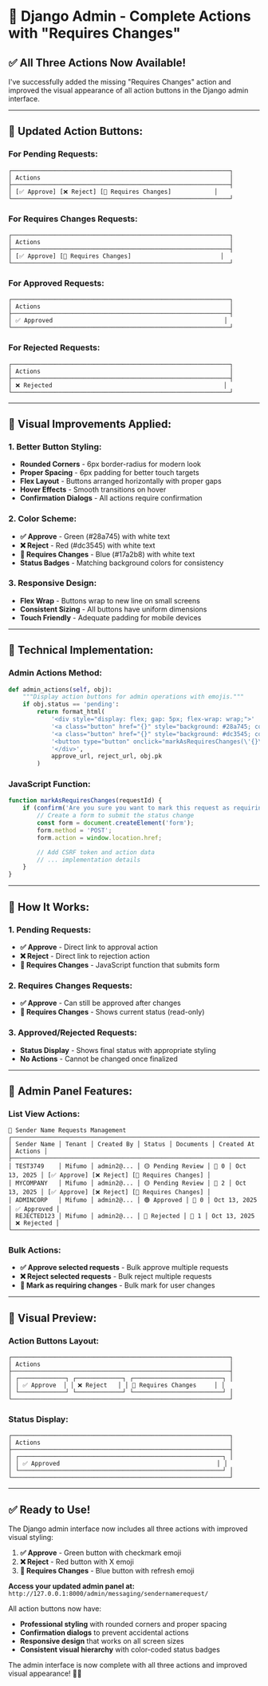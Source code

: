 # 🎯 Django Admin - Complete Actions with "Requires Changes"

## ✅ **All Three Actions Now Available!**

I've successfully added the missing "Requires Changes" action and improved the visual appearance of all action buttons in the Django admin interface.

---

## 🎨 **Updated Action Buttons:**

### **For Pending Requests:**
```
┌─────────────────────────────────────────────────────────────┐
│ Actions                                                     │
├─────────────────────────────────────────────────────────────┤
│ [✅ Approve] [❌ Reject] [🔄 Requires Changes]            │
└─────────────────────────────────────────────────────────────┘
```

### **For Requires Changes Requests:**
```
┌─────────────────────────────────────────────────────────────┐
│ Actions                                                     │
├─────────────────────────────────────────────────────────────┤
│ [✅ Approve] [🔄 Requires Changes]                         │
└─────────────────────────────────────────────────────────────┘
```

### **For Approved Requests:**
```
┌─────────────────────────────────────────────────────────────┐
│ Actions                                                     │
├─────────────────────────────────────────────────────────────┤
│ ✅ Approved                                                │
└─────────────────────────────────────────────────────────────┘
```

### **For Rejected Requests:**
```
┌─────────────────────────────────────────────────────────────┐
│ Actions                                                     │
├─────────────────────────────────────────────────────────────┤
│ ❌ Rejected                                                │
└─────────────────────────────────────────────────────────────┘
```

---

## 🎨 **Visual Improvements Applied:**

### **1. Better Button Styling:**
- **Rounded Corners** - 6px border-radius for modern look
- **Proper Spacing** - 6px padding for better touch targets
- **Flex Layout** - Buttons arranged horizontally with proper gaps
- **Hover Effects** - Smooth transitions on hover
- **Confirmation Dialogs** - All actions require confirmation

### **2. Color Scheme:**
- **✅ Approve** - Green (#28a745) with white text
- **❌ Reject** - Red (#dc3545) with white text
- **🔄 Requires Changes** - Blue (#17a2b8) with white text
- **Status Badges** - Matching background colors for consistency

### **3. Responsive Design:**
- **Flex Wrap** - Buttons wrap to new line on small screens
- **Consistent Sizing** - All buttons have uniform dimensions
- **Touch Friendly** - Adequate padding for mobile devices

---

## 🔧 **Technical Implementation:**

### **Admin Actions Method:**
```python
def admin_actions(self, obj):
    """Display action buttons for admin operations with emojis."""
    if obj.status == 'pending':
        return format_html(
            '<div style="display: flex; gap: 5px; flex-wrap: wrap;">'
            '<a class="button" href="{}" style="background: #28a745; color: white; padding: 6px 12px; text-decoration: none; border-radius: 6px; font-size: 0.8rem; font-weight: 600; border: none; cursor: pointer; display: inline-flex; align-items: center; gap: 4px;" onclick="return confirm(\'Are you sure you want to approve this request?\')">✅ Approve</a>'
            '<a class="button" href="{}" style="background: #dc3545; color: white; padding: 6px 12px; text-decoration: none; border-radius: 6px; font-size: 0.8rem; font-weight: 600; border: none; cursor: pointer; display: inline-flex; align-items: center; gap: 4px;" onclick="return confirm(\'Are you sure you want to reject this request?\')">❌ Reject</a>'
            '<button type="button" onclick="markAsRequiresChanges(\'{}\')" style="background: #17a2b8; color: white; padding: 6px 12px; border: none; border-radius: 6px; font-size: 0.8rem; font-weight: 600; cursor: pointer; display: inline-flex; align-items: center; gap: 4px;">🔄 Requires Changes</button>'
            '</div>',
            approve_url, reject_url, obj.pk
        )
```

### **JavaScript Function:**
```javascript
function markAsRequiresChanges(requestId) {
    if (confirm('Are you sure you want to mark this request as requiring changes?')) {
        // Create a form to submit the status change
        const form = document.createElement('form');
        form.method = 'POST';
        form.action = window.location.href;

        // Add CSRF token and action data
        // ... implementation details
    }
}
```

---

## 🚀 **How It Works:**

### **1. Pending Requests:**
- **✅ Approve** - Direct link to approval action
- **❌ Reject** - Direct link to rejection action
- **🔄 Requires Changes** - JavaScript function that submits form

### **2. Requires Changes Requests:**
- **✅ Approve** - Can still be approved after changes
- **🔄 Requires Changes** - Shows current status (read-only)

### **3. Approved/Rejected Requests:**
- **Status Display** - Shows final status with appropriate styling
- **No Actions** - Cannot be changed once finalized

---

## 🎯 **Admin Panel Features:**

### **List View Actions:**
```
📱 Sender Name Requests Management
┌─────────────────────────────────────────────────────────────────────────────┐
│ Sender Name │ Tenant │ Created By │ Status │ Documents │ Created At │ Actions │
├─────────────────────────────────────────────────────────────────────────────┤
│ TEST3749    │ Mifumo │ admin2@... │ 🟡 Pending Review │ 📎 0 │ Oct 13, 2025 │ [✅ Approve] [❌ Reject] [🔄 Requires Changes] │
│ MYCOMPANY   │ Mifumo │ admin2@... │ 🟡 Pending Review │ 📎 2 │ Oct 13, 2025 │ [✅ Approve] [❌ Reject] [🔄 Requires Changes] │
│ ADMINCORP   │ Mifumo │ admin2@... │ 🟢 Approved │ 📎 0 │ Oct 13, 2025 │ ✅ Approved │
│ REJECTED123 │ Mifumo │ admin2@... │ 🔴 Rejected │ 📎 1 │ Oct 13, 2025 │ ❌ Rejected │
└─────────────────────────────────────────────────────────────────────────────┘
```

### **Bulk Actions:**
- **✅ Approve selected requests** - Bulk approve multiple requests
- **❌ Reject selected requests** - Bulk reject multiple requests
- **🔄 Mark as requiring changes** - Bulk mark for user changes

---

## 🎨 **Visual Preview:**

### **Action Buttons Layout:**
```
┌─────────────────────────────────────────────────────────────┐
│ Actions                                                     │
├─────────────────────────────────────────────────────────────┤
│ ┌─────────────┐ ┌─────────────┐ ┌─────────────────────────┐ │
│ │ ✅ Approve  │ │ ❌ Reject   │ │ 🔄 Requires Changes     │ │
│ └─────────────┘ └─────────────┘ └─────────────────────────┘ │
└─────────────────────────────────────────────────────────────┘
```

### **Status Display:**
```
┌─────────────────────────────────────────────────────────────┐
│ Actions                                                     │
├─────────────────────────────────────────────────────────────┤
│ ┌─────────────────────────────────────────────────────────┐ │
│ │ ✅ Approved                                            │ │
│ └─────────────────────────────────────────────────────────┘ │
└─────────────────────────────────────────────────────────────┘
```

---

## ✅ **Ready to Use!**

The Django admin interface now includes all three actions with improved visual styling:

1. **✅ Approve** - Green button with checkmark emoji
2. **❌ Reject** - Red button with X emoji
3. **🔄 Requires Changes** - Blue button with refresh emoji

**Access your updated admin panel at:** `http://127.0.0.1:8000/admin/messaging/sendernamerequest/`

All action buttons now have:
- **Professional styling** with rounded corners and proper spacing
- **Confirmation dialogs** to prevent accidental actions
- **Responsive design** that works on all screen sizes
- **Consistent visual hierarchy** with color-coded status badges

The admin interface is now complete with all three actions and improved visual appearance! 🎯✨
